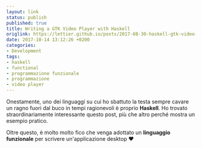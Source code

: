 ```yaml
---
layout: link
status: publish
published: true
title: Writing a GTK Video Player with Haskell
origlink: https://lettier.github.io/posts/2017-08-30-haskell-gtk-video-player.html
date: 2017-10-14 13:12:26 +0200
categories:
- Development
tags:
- haskell
- functional
- programmazione funzionale
- programmazione
- video player
---
```


Onestamente, uno dei linguaggi su cui ho sbattuto la testa sempre cavare un ragno fuori dal buco in tempi ragionevoli è proprio **Haskell**. Ho trovato straordinariamente interessante questo post, più che altro perché mostra un esempio pratico.

Oltre questo, è molto molto fico che venga adottato un **linguaggio funzionale** per scrivere un'applicazione desktop ❤️
